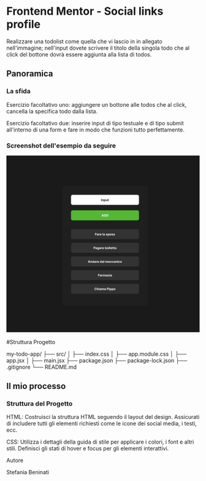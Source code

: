 # Frontend Mentor - Social links profile

Realizzare una todolist come quella che vi lascio in in allegato nell'immagine; nell'input dovete scrivere il titolo della singola todo che al click del bottone dovrà essere aggiunta alla lista di todos.

## Panoramica

### La sfida

Esercizio facoltativo uno:
aggiungere un bottone alle todos che al click, cancella la specifica todo dalla lista.

Esercizio facoltativo due:
inserire input di tipo testuale e di tipo submit all'interno di una form e fare in modo che funzioni tutto perfettamente. 

### Screenshot dell'esempio da seguire

![Url immagine challenge](./src/assets/image.png)

#Struttura Progetto

my-todo-app/
├── src/
│   ├── index.css
│   ├── app.module.css
│   ├── app.jsx
│   ├── main.jsx
├── package.json
├── package-lock.json
├── .gitignore
└── README.md


## Il mio processo

### Struttura del Progetto

HTML:
Costruisci la struttura HTML seguendo il layout del design. Assicurati di includere tutti gli elementi richiesti come le icone dei social media, i testi, ecc.

CSS:
Utilizza i dettagli della guida di stile per applicare i colori, i font e altri stili. Definisci gli stati di hover e focus per gli elementi interattivi.


Autore

Stefania Beninati 
